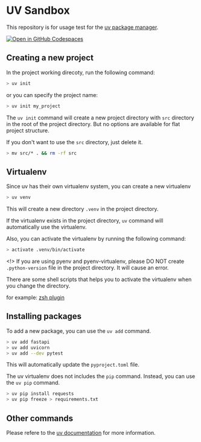 # UV Sandbox

This repository is for usage test for the
[uv package manager](https://github.com/astral-sh/uv).

[![Open in GitHub Codespaces](https://github.com/codespaces/badge.svg)](https://github.com/codespaces/new?skip_quickstart=true&machine=basicLinux32gb&repo=846451892&ref=main&devcontainer_path=.devcontainer%2Fdevcontainer.json&geo=SoutheastAsia)

## Creating a new project

In the project working direcoty, run the following command:

```bash
> uv init
```

or you can specify the project name:

```bash
> uv init my_project
```

The `uv init` command will create a new project directory with `src` directory
in the root of the project directory. But no options are available for flat
project structure.

If you don't want to use the `src` directory, just delete it.

```bash
> mv src/* . && rm -rf src
```

## Virtualenv

Since uv has their own virtualenv system, you can create a new virtualenv

```bash
> uv venv
```

This will create a new directory `.venv` in the project directory.

If the virtualenv exists in the project directory, `uv` command will
automatically use the virtualenv.

Also, you can activate the virtualenv by running the following command:

```bash
> activate .venv/bin/activate
```

<!> If you are using pyenv and pyenv-virtualenv, please DO NOT create
`.python-version` file in the project directory. It will cause an error.

There are some shell scripts that helps you to activate the virtualenv when you
change the directory.

for example:
[zsh plugin](https://gist.github.com/kishannareshpal/342efc4a15e47ea5d338784d3e9a8d98)

## Installing packages

To add a new package, you can use the `uv add` command.

```bash
> uv add fastapi
> uv add uvicorn
> uv add --dev pytest
```

This will automatically update the `pyproject.toml` file.

The uv virtualenv does not includes the `pip` command. Instead, you can use the
`uv pip` command.

```bash
> uv pip install requests
> uv pip freeze > requirements.txt
```

## Other commands

Please refere to the
[uv documentation](https://docs.astral.sh/uv/getting-started/) for more
information.
